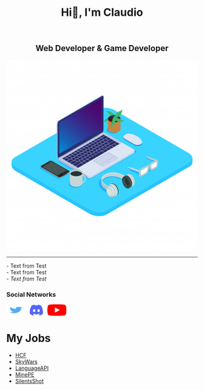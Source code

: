 <h1 align="center">Hi👋, I'm Claudio</h1>
<br />

<h2 align="center">Web Developer & Game Developer</h2>

<img src="images/notebook-3d-32192-341.jpg" align="center"/>
<hr />

<p>
- Text from Test
<br/>
- Text from Test
<br/>
<i>
- Text from Test 
</i>
</p>

<h3 align="left">Social Networks</h3>
<p align="left">
<a href="https://twitter.com/SrClau4"><img src="images/twitter.png" width="50" height="30" /></a>
<a href="https://discord.com/SrClau4"><img src="images/Discord-Logo.png" width="50" height="30" /></a>
<a href="https://youtube.com/c/SrClau"><img src="images/youtube.png" width="50" height="30" /></a>
</p>

<!-- - 💤 Always Tired

- 😩 I’m currently working on **NoobyMC**
- 💯 Fun fact: I always look for my own **solutions** / **definitions**

• I Dedicate Myself To

- PocketMine-MP (Software Minecraft Bedrock Edition)
- VideoGames-->

# My Jobs

- [HCF](https://github.com/SrClau/HCF)
- [SkyWars](https://github.com/SrClau/NOPOR)
- [LanguageAPI](https://github.com/SrClau/LanguageAPI)
- [MinePE](https://github.com/SrClau/MinePECPP)
- [SilentsShot](https://github.com/TEST/SilentsShotGame)
